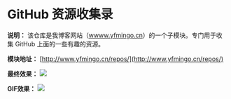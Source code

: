 # GitHub 资源收集录
**说明：**
该仓库是我博客网站（[wwww.yfmingo.cn](wwww.yfmingo.cn)）的一个子模块。专门用于收集 GitHub 上面的一些有趣的资源。

**模块地址：**
[http://www.yfmingo.cn/repos/](http://www.yfmingo.cn/repos/)

**最终效果：**
![](https://yfmingo.oss-cn-beijing.aliyuncs.com/images/20201222153813.png)

**GIF效果：**
![](https://yfmingo.oss-cn-beijing.aliyuncs.com/images/repo2.gif)

